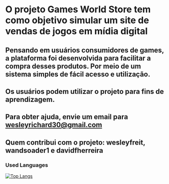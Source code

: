 # O projeto Games World Store tem como objetivo simular um site de vendas de jogos em mídia digital

## Pensando em usuários consumidores de games, a plataforma foi desenvolvida para facilitar a compra desses produtos. Por meio de um sistema simples de fácil acesso e utilização.

## Os usuários podem utilizar o projeto para fins de aprendizagem.

## Para obter ajuda, envie um email para wesleyrichard30@gmail.com

## Quem contribui com o projeto: wesleyfreit, wandsoader1 e davidfherreira

### Used Languages

[![Top Langs](https://github-readme-stats.vercel.app/api/top-langs/?username=gamesworldstore&layout=compact)](https://github.com/anuraghazra/github-readme-stats)
